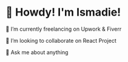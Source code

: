 # 👋 Howdy! I'm Ismadie!

💼 I’m currently freelancing on Upwork & Fiverr

👯 I’m looking to collaborate on React Project

💬 Ask me about anything

